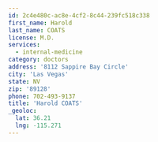 ```yaml
---
id: 2c4e480c-ac8e-4cf2-8c44-239fc518c338
first_name: Harold
last_name: COATS
license: M.D.
services:
  - internal-medicine
category: doctors
address: '8112 Sappire Bay Circle'
city: 'Las Vegas'
state: NV
zip: '89128'
phone: 702-493-9137
title: 'Harold COATS'
_geoloc:
  lat: 36.21
  lng: -115.271
---
```

